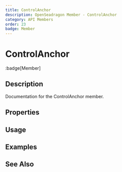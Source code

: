 ```yaml
---
title: ControlAnchor
description: OpenSeadragon Member - ControlAnchor
category: API Members
order: 23
badge: Member
---
```


# ControlAnchor

:badge[Member]

## Description

Documentation for the ControlAnchor member.

## Properties

## Usage

## Examples

## See Also
